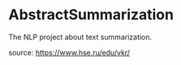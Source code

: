 # AbstractSummarization
The NLP project about text summarization.

source: https://www.hse.ru/edu/vkr/